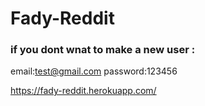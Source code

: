 # Fady-Reddit

### if you dont wnat to make a new user :
email:test@gmail.com
password:123456

https://fady-reddit.herokuapp.com/